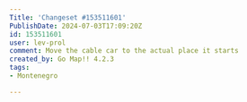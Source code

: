 ```yaml
---
Title: 'Changeset #153511601'
PublishDate: 2024-07-03T17:09:20Z
id: 153511601
user: lev-prol
comment: Move the cable car to the actual place it starts
created_by: Go Map!! 4.2.3
tags:
- Montenegro

---
```

